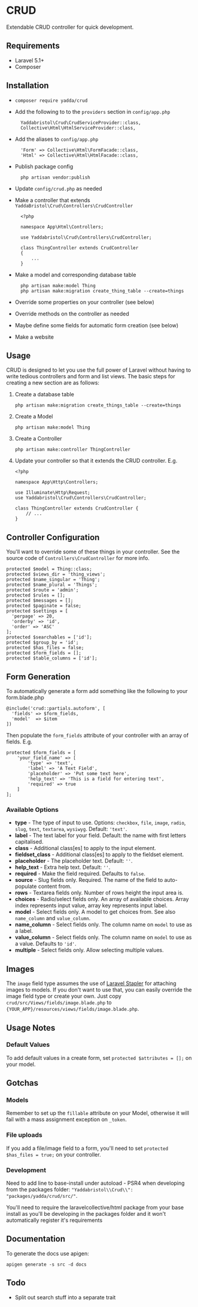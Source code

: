 # CRUD

Extendable CRUD controller for quick development.


## Requirements

* Laravel 5.1+
* Composer


## Installation

* `composer require yadda/crud`
* Add the following to to the `providers` section in `config/app.php`

        Yaddabristol\Crud\CrudServiceProvider::class,
        Collective\Html\HtmlServiceProvider::class,

* Add the aliases to `config/app.php`

        'Form' => Collective\Html\FormFacade::class,
        'Html' => Collective\Html\HtmlFacade::class,

* Publish package config

        php artisan vendor:publish

* Update `config/crud.php` as needed
* Make a controller that extends `YaddaBristol\Crud\Controllers\CrudController`

        <?php

        namespace App\Html\Controllers;

        use Yaddabristol\Crud\Controllers\CrudController;

        class ThingController extends CrudController
        {
            ...
        }

* Make a model and corresponding database table

        php artisan make:model Thing
        php artisan make:migration create_thing_table --create=things

* Override some properties on your controller (see below)
* Override methods on the controller as needed
* Maybe define some fields for automatic form creation (see below)
* Make a website

## Usage

CRUD is designed to let you use the full power of Laravel without having to write tedious controllers and form and list views. The basic steps for creating a new section are as follows:

1. Create a database table

    ```
    php artisan make:migration create_things_table --create=things
    ```

2. Create a Model

    ```
    php artisan make:model Thing
    ```

3. Create a Controller

    ```
    php artisan make:controller ThingController
    ```

4. Update your controller so that it extends the CRUD controller. E.g.

    ```
    <?php

    namespace App\Http\Controllers;

    use Illuminate\Http\Request;
    use Yaddabristol\Crud\Controllers\CrudController;

    class ThingController extends CrudController {
        // ...
    }
    ```

## Controller Configuration

You'll want to override some of these things in your controller. See the source code of `Controllers\CrudController` for more info.

    protected $model = Thing::class;
    protected $views_dir = 'thing_views';
    protected $name_singular = 'Thing';
    protected $name_plural = 'Things';
    protected $route = 'admin';
    protected $rules = [];
    protected $messages = [];
    protected $paginate = false;
    protected $settings = [
      'perpage' => 20,
      'orderby' => 'id',
      'order' => 'ASC'
    ];
    protected $searchables = ['id'];
    protected $group_by = 'id';
    protected $has_files = false;
    protected $form_fields = [];
    protected $table_columns = ['id'];


## Form Generation

To automatically generate a form add something like the following to your form.blade.php

    @include('crud::partials.autoform', [
      'fields' => $form_fields,
      'model'  => $item
    ])

Then populate the `form_fields` attribute of your controller with an array of fields. E.g.

    protected $form_fields = [
        'your_field_name' => [
            'type' => 'text',
            'label' => 'A Text Field',
            'placeholder' => 'Put some text here',
            'help_text' => 'This is a field for entering text',
            'required' => true
        ]
    ];

### Available Options

* **type** - The type of input to use. Options: `checkbox`, `file`, `image`, `radio`, `slug`, `text`, `textarea`, `wysiwyg`. Default: `'text'`.
* **label** - The text label for your field. Default: the name with first letters capitalised.
* **class** - Additional class[es] to apply to the input element.
* **fieldset_class** - Additional class[es] to apply to the fieldset element.
* **placeholder** - The placeholder text. Default: `''`.
* **help_text** - Extra help text. Default: `''`.
* **required** - Make the field required. Defaults to `false`.
* **source** - Slug fields only. Required. The name of the field to auto-populate content from.
* **rows** - Textarea fields only. Number of rows height the input area is.
* **choices** - Radio/select fields only. An array of available choices. Array index represents input value, array key represents input label.
* **model** - Select fields only. A model to get choices from. See also `name_column` and `value_column`.
* **name_column** - Select fields only. The column name on `model` to use as a label.
* **value_column** - Select fields only. The column name on `model` to use as a value. Defaults to `'id'`.
* **multiple** - Select fields only. Allow selecting multiple values.

## Images

The `image` field type assumes the use of [Laravel Stapler](https://github.com/CodeSleeve/laravel-stapler) for attaching images to models. If you don't want to use that, you can easily override the image field type or create your own. Just copy `crud/src/Views/fields/image.blade.php` to `{YOUR_APP}/resources/views/fields/image.blade.php`.

## Usage Notes

### Default Values

To add default values in a create form, set `protected $attributes = [];` on your model.

## Gotchas

### Models

Remember to set up the `fillable` attribute on your Model, otherwise it will fail with a mass assignment exception on `_token`.

### File uploads

If you add a file/image field to a form, you'll need to set `protected $has_files = true;` on your controller.

### Development

Need to add line to base-install under autoload - PSR4 when developing from the packages folder: ``"Yaddabristol\\Crud\\": "packages/yadda/crud/src/"``.

You'll need to require the laravelcollective/html package from your base install as you'll
be developing in the packages folder and it won't automatically register it's requirements

## Documentation

To generate the docs use apigen:

    apigen generate -s src -d docs

## Todo

* Split out search stuff into a separate trait
